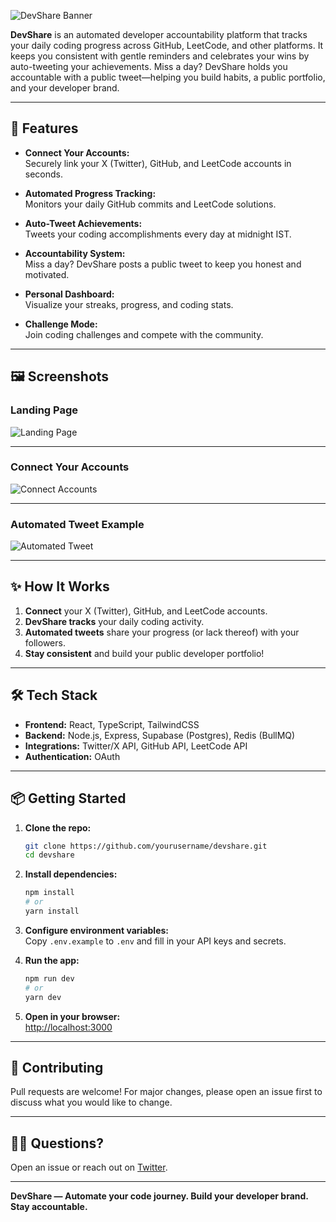 ![DevShare Banner](https://uiwkjvslz0.ufs.sh/f/7LCulCrlhcN51UBYdoQd4OFGKLEiZJDIHbNBRYunWh0qMgcf)

**DevShare** is an automated developer accountability platform that tracks your daily coding progress across GitHub, LeetCode, and other platforms. It keeps you consistent with gentle reminders and celebrates your wins by auto-tweeting your achievements. Miss a day? DevShare holds you accountable with a public tweet—helping you build habits, a public portfolio, and your developer brand.

---

## 🚀 Features

- **Connect Your Accounts:**  
  Securely link your X (Twitter), GitHub, and LeetCode accounts in seconds.

- **Automated Progress Tracking:**  
  Monitors your daily GitHub commits and LeetCode solutions.

- **Auto-Tweet Achievements:**  
  Tweets your coding accomplishments every day at midnight IST.

- **Accountability System:**  
  Miss a day? DevShare posts a public tweet to keep you honest and motivated.

- **Personal Dashboard:**  
  Visualize your streaks, progress, and coding stats.

- **Challenge Mode:**  
  Join coding challenges and compete with the community.

---

## 🖼️ Screenshots

### Landing Page

![Landing Page](https://uiwkjvslz0.ufs.sh/f/7LCulCrlhcN5VdZ7Wg4KMg5lFbSQuifYaGT04ze6AwCq3Ipv)

---

### Connect Your Accounts

![Connect Accounts](https://uiwkjvslz0.ufs.sh/f/7LCulCrlhcN5IIvxmxhZBfHxEkur3b0SsUgwYDNoOA8Tq7We)

---

### Automated Tweet Example

![Automated Tweet](https://uiwkjvslz0.ufs.sh/f/7LCulCrlhcN5ro2myHxAKjNhCW0e5oqOGxmlDc4a1buBsifp)

---

## ✨ How It Works

1. **Connect** your X (Twitter), GitHub, and LeetCode accounts.
2. **DevShare tracks** your daily coding activity.
3. **Automated tweets** share your progress (or lack thereof) with your followers.
4. **Stay consistent** and build your public developer portfolio!

---

## 🛠️ Tech Stack

- **Frontend:** React, TypeScript, TailwindCSS
- **Backend:** Node.js, Express, Supabase (Postgres), Redis (BullMQ)
- **Integrations:** Twitter/X API, GitHub API, LeetCode API
- **Authentication:** OAuth

---

## 📦 Getting Started

1. **Clone the repo:**
   ```bash
   git clone https://github.com/yourusername/devshare.git
   cd devshare
   ```

2. **Install dependencies:**
   ```bash
   npm install
   # or
   yarn install
   ```

3. **Configure environment variables:**  
   Copy `.env.example` to `.env` and fill in your API keys and secrets.

4. **Run the app:**
   ```bash
   npm run dev
   # or
   yarn dev
   ```

5. **Open in your browser:**  
   [http://localhost:3000](http://localhost:3000)

---

## 🤝 Contributing

Pull requests are welcome! For major changes, please open an issue first to discuss what you would like to change.

---

## 🙋‍♂️ Questions?

Open an issue or reach out on [Twitter](https://x.com/DevShare18).

---

**DevShare — Automate your code journey. Build your developer brand. Stay accountable.**
